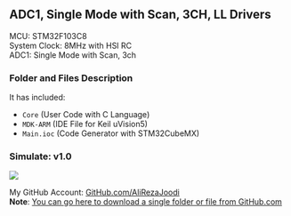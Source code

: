 ## ADC1, Single Mode with Scan, 3CH, LL Drivers
              
MCU:     	STM32F103C8  
System Clock:	8MHz with HSI RC  
ADC1:		Single Mode with Scan, 3ch 

### Folder and Files Description
It has included:
- `Core` (User Code with C Language)
- `MDK-ARM` (IDE File for Keil uVision5)
- `Main.ioc` (Code Generator with STM32CubeMX)

### Simulate: v1.0
![](Simulate/v1.0.png)

My GitHub Account: [GitHub.com/AliRezaJoodi](https://github.com/AliRezaJoodi)  
**Note**: [You can go here to download a single folder or file from GitHub.com](https://minhaskamal.github.io/DownGit/#/home)
